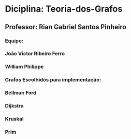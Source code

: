 # Diciplina: Teoria-dos-Grafos
## Professor: Rian Gabriel Santos Pinheiro
### Equipe:
### João Victor Ribeiro Ferro
### William Philippe

### Grafos Escolhidos para implementação:
### Bellman Ford
### Dijkstra
### Kruskal
### Prim
